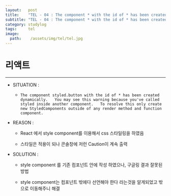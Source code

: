 ```yaml
---
layout:   post
title:    "TEL - 04 : The component * with the id of * has been created dynamically"
subtitle: "TEL - 04 : The component * with the id of * has been created dynamically"
category: studylog
tags:     tel
image:
  path:    /assets/img/tel/tel.jpg
---
```

<!-- more -->
# 리액트  
---  

* SITUATION :  

  * `The component styled.button with the id of * has been created dynamically.  
You may see this warning because you've called styled inside another component.  
To resolve this only create new StyledComponents outside of any render method and function component.`

* REASON :  

  * React 에서 style component를 이용해서 css 스타일링을 하였음  

  * 스타일은 적용이 되나 콘솔창에 저런 Caution이 계속 출력  

* SOLUTION :  

  * style component 를 기존 컴포넌트 안에 작성 하였으나, 구글링 결과 잘못된 방법  

  * style component는 컴포넌트 밖에다 선언해야 한다 라는것을 알게되었고 밖으로 이동해주니 해결  

